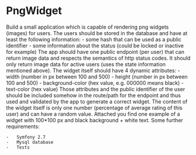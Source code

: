 # PngWidget

Build a small application which is capable of rendering png widgets (images) for users. The users should be stored in the database and have at least the following information:
	-	some hash that can be used as a public identifier
	-	some information about the status (could be locked or inactive for example)
The app should have one public endpoint (per user) that can return image data and respects the semantics of http status codes. It should only return image data for active users (uses the state information mentioned above). The widget itself should have 4 dynamic attributes:
	-	width (number in px between 100 and 500)
	-	height (number in px between 100 and 500)
	-	background-color (hex value, e.g. 000000 means black)
	-	text-color (hex value)
Those attributes and the public identifier of the user should be included somehow in the route/path for the endpoint and thus used and validated by the app to generate a correct widget. The content of the widget itself is only one number (percentage of average rating of this user) and can have a random value. Attached you find one example of a widget with 100*100 px and black background + white text.
Some further requirements:

	-	Symfony 2.7
	-	Mysql database
	-	Tests 
